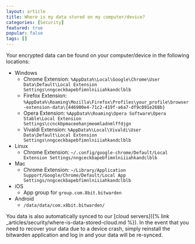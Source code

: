 ```yaml
---
layout: article
title: Where is my data stored on my computer/device?
categories: [Security]
featured: true
popular: false
tags: []
---
```


Your encrypted data can be found on your computer/device in the following locations:

- Windows
  - Chrome Extension: `%AppData%\Local\Google\Chrome\User Data\Default\Local Extension Settings\nngceckbapebfimnlniiiahkandclblb`
  - Firefox Extension: `%AppData%\Roaming\Mozilla\Firefox\Profiles\your_profile\browser-extension-data\{446900e4-71c2-419f-a6a7-df9c091e268b}`
  - Opera Extension: `%AppData%\Roaming\Opera Software\Opera Stable\Local Extension Settings\ccnckbpmaceehanjmeomladnmlffdjgn`
  - Vivaldi Extension: `%AppData%\Local\Vivaldi\User Data\Default\Local Extension Settings\nngceckbapebfimnlniiiahkandclblb`
- Linux
  - Chrome Extension: `~/.config/google-chrome/Default/Local Extension Settings/nngceckbapebfimnlniiiahkandclblb`
- Mac
  - Chrome Extension: `~/Library/Application Support/Google/Chrome/Default/Local App Settings/nngceckbapebfimnlniiiahkandclblb`
- iOS
  - App group for `group.com.8bit.bitwarden`
- Android
  - `/data/data/com.x8bit.bitwarden/`

You data is also automatically synced to our [cloud servers]({% link _articles/security/where-is-data-stored-cloud.md %}). In the event that you need to recover your data due to a device crash, simply reinstall the bitwarden application and log in and your data will be re-synced.
